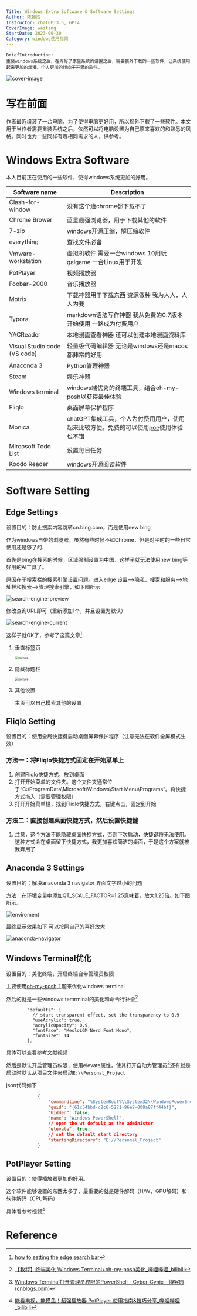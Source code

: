 ```yaml
---
Title: Windows Extra Software & Software Settings
Author: 陈翰杰
Instructor: chatGPT3.5, GPT4
CoverImage: waiting
StartDate: 2023-09-30
Category: windows使用指南
---
```


```
BriefIntroduction:
重装windows系统之后，在弄好了原生系统的设置之后，需要额外下载的一些软件，让系统使用起来更加的丝滑。个人更加的倾向于开源的软件。
```

<!-- split -->

![cover-image](./waiting)

# 写在前面

作者最近组装了一台电脑，为了使得电脑更好用，所以额外下载了一些软件。本文用于当作者需要重装系统之后，依然可以将电脑设置为自己原来喜欢的和熟悉的风格。同时也为一些同样有着相同需求的人，供参考。

# Windows Extra Software

本人目前正在使用的一些软件，使得windows系统更加的好用。

| Software name                | Description                                                  |
| ---------------------------- | ------------------------------------------------------------ |
| Clash-for-window             | 没有这个连chrome都下载不了                                   |
| Chrome Brower                | 蓝星最强浏览器，用于下载其他的软件                           |
| 7-zip                        | windows开源压缩，解压缩软件                                  |
| everything                   | 查找文件必备                                                 |
| Vmware-workstation           | 虚拟机软件 需要一台windows 10用玩galgame 一台Linux用于开发   |
| PotPlayer                    | 视频播放器                                                   |
| Foobar-2000                  | 音乐播放器                                                   |
| Motrix                       | 下载神器用于下载东西 资源做种 我为人人，人人为我             |
| Typora                       | markdown语法写作神器 我从免费的0.7版本开始使用 一路成为付费用户 |
| YACReader                    | 本地漫画查看神器 还可以创建本地漫画资料库                    |
| Visual Studio code (VS code) | 轻量级代码编辑器 无论是windows还是macos都非常的好用          |
| Anaconda 3                   | Python管理神器                                               |
| Steam                        | 娱乐神器                                                     |
| Windows terminal             | windows端优秀的终端工具，结合oh-my-posh以获得最佳体验        |
| Fliqlo                       | 桌面屏幕保护程序                                             |
| Monica                       | chatGPT集成工具，个人为付费用用户，使用起来比较方便。免费的可以使用[poe](poe.com)使用体验也不错 |
| Mircosoft Todo List          | 设置每日任务                                                 |
| Koodo Reader                 | windows开源阅读软件                                          |

# Software Setting

## Edge Settings

设置目的：防止搜索内容跳转cn.bing.com，而是使用new bing

作为windows自带的浏览器，虽然有些时候不如Chrome，但是对平时的一些日常使用还是够了的.

首先是bing在搜索的时候，区域强制设置为中国，这样子就无法使用new bing等好用的AI工具了。

原因在于搜索栏的搜索引擎设置问题。进入edge 设置-->隐私、搜索和服务-->地址栏和搜索-->管理搜索引擎，如下图所示

![search-engine-preview](./images/search-engine-preview.png)

修改查询URL即可（重新添加1个，并且设置为默认）

![search-engine-current](./images/search-engine-current.png)

这样子就OK了，参考了这篇文章[^1]

1. 垂直标签页

   <img src="./images/vertical-tab.png" alt="picture" style="zoom:60%;" />

2. 隐藏标题栏

   <img src="./images/hidden-tablename.png" alt="picture" style="zoom:60%;" />

3. 其他设置

   主页可以自己摸索其他的设置

## Fliqlo Setting

设置目的：使用全局快捷键启动桌面屏幕保护程序（注意无法在软件全屏模式生效）

### 方法一：将Fliqlo快捷方式固定在开始菜单上

1. 创建Fliqlo快捷方式，放到桌面
2. 打开开始菜单的文件夹。这个文件夹通常位于“C:\ProgramData\Microsoft\Windows\Start Menu\Programs”。将快捷方式拖入（需要管理权限）
3. 打开开始菜单栏，找到Fliqlo快捷方式，右键点击，固定到开始

### 方法二：直接创建桌面快捷方式，然后设置快捷键

1. 注意，这个方法不能隐藏桌面快捷方式，否则下次启动，快捷键将无法使用。这种方式会在桌面留下快捷方式，我更加喜欢简洁的桌面，于是这个方案就被我弃用了

## Anaconda 3 Settings

设置目的：解决anaconda 3 navigator 界面文字过小的问题

方法：在环境变量中添加QT_SCALE_FACTOR=1.25意味着，放大1.25倍。如下图所示。

![enviroment](./images/enviroment-varible.png)

最终显示效果如下 可以按照自己的喜好放大

![anaconda-navigator](./images/anaconda-navigator.png)

## Windows Terminal优化

设置目的：美化终端，开启终端自带管理员权限

主要使用[oh-my-posh](https://ohmyposh.dev/)主题来优化windows terminal

然后的就是一些windows temrminal的美化和命令行补全[^2]

```josn
        "defaults": {
          // start transparent effect, set the transparency to 0.9
          "useAcrylic": true, 
          "acrylicOpacity": 0.9,
          "fontFace": "MesloLGM Nerd Font Mono",
          "fontSize": 14
        },
```

具体可以查看参考文献视频

然后是默认开启管理员权限，使用elevate属性，使其打开自动为管理员[^3]还有就是启动时默认从项目文件夹启动`E:\\Personal_Project`

json代码如下

```json
            {
                "commandline": "%SystemRoot%\\System32\\WindowsPowerShell\\v1.0\\powershell.exe",
                "guid": "{61c54bbd-c2c6-5271-96e7-009a87ff44bf}",
                "hidden": false,
                "name": "Windows PowerShell",
                // open the wt default as the administer
                "elevate": true,
                // set the default start directory
                "startingDirectory": "E://Personal_Project"
            }
```

## PotPlayer Setting

设置目的：使得播放器更加的好用。

这个软件能够设置的东西太多了，最重要的就是硬件解码（H/W，GPU解码）和软件解码（CPU解码）

具体看参考视频[^4]

# Reference

[^1]: [how to setting the edge search bar](https://answers.microsoft.com/zh-hans/microsoftedge/forum/all/edge使用必应搜/6637cc55-5366-4a01-adc3-fd5db4b666fd)
[^2]: [【教程】终端美化 Windows Terminal+oh-my-posh美化_哔哩哔哩_bilibili](https://www.bilibili.com/video/BV1Qa411T7Au/?spm_id_from=333.337.search-card.all.click&vd_source=617c4a2b4e326fc6b6269aada0d25986)
[^3]: [Windows Terminal打开管理员权限的PowerShell - Cyber-Cynic - 博客园 (cnblogs.com)](https://www.cnblogs.com/talentzemin/p/15930400.html)
[^4]:[能看电视，能摸鱼！超强播放器 PotPlayer 使用指南&技巧分享_哔哩哔哩_bilibili](https://www.bilibili.com/video/BV1Tx4y1X7Fh/?spm_id_from=333.337.search-card.all.click&vd_source=617c4a2b4e326fc6b6269aada0d25986)
